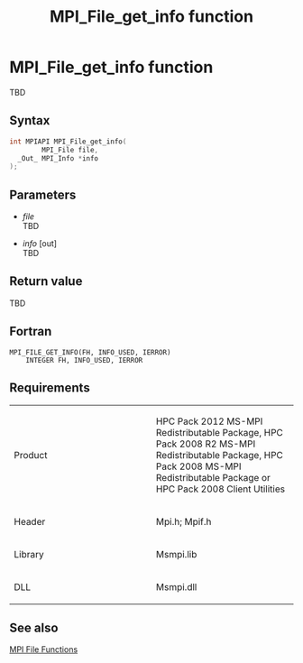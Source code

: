 ﻿---
title: MPI_File_get_info function
TOCTitle: MPI_File_get_info function
ms:assetid: d63b62f7-e4ac-41cf-b19c-5a81a8eaf571
ms:mtpsurl: https://msdn.microsoft.com/en-us/library/Dn473316(v=VS.85)
ms:contentKeyID: 59360862
ms.date: 03/28/2018
mtps_version: v=VS.85
f1_keywords:
- MPI_FILE_GET_INFO
- mpif/MPI_File_get_info
- mpi/MPI_FILE_GET_INFO
dev_langs:
- C++
- C
---

# MPI\_File\_get\_info function

TBD

## Syntax

``` c++
int MPIAPI MPI_File_get_info(
        MPI_File file,
  _Out_ MPI_Info *info
);
```

## Parameters

  - *file*  
    TBD

  - *info* \[out\]  
    TBD

## Return value

TBD

## Fortran

    MPI_FILE_GET_INFO(FH, INFO_USED, IERROR)
        INTEGER FH, INFO_USED, IERROR

## Requirements

<table>
<colgroup>
<col style="width: 50%" />
<col style="width: 50%" />
</colgroup>
<tbody>
<tr class="odd">
<td><p>Product</p></td>
<td><p>HPC Pack 2012 MS-MPI Redistributable Package, HPC Pack 2008 R2 MS-MPI Redistributable Package, HPC Pack 2008 MS-MPI Redistributable Package or HPC Pack 2008 Client Utilities</p></td>
</tr>
<tr class="even">
<td><p>Header</p></td>
<td>Mpi.h;
Mpif.h</td>
</tr>
<tr class="odd">
<td><p>Library</p></td>
<td>Msmpi.lib</td>
</tr>
<tr class="even">
<td><p>DLL</p></td>
<td>Msmpi.dll</td>
</tr>
</tbody>
</table>


## See also

[MPI File Functions](mpi-file-functions.md)

